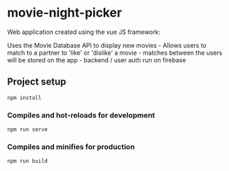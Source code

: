 # movie-night-picker

Web application created using the vue JS framework:

Uses the Movie Database API to display new movies - Allows users to match to a partner to 'like' or 'dislike' a  movie - matches between the users will be stored on the app - backend / user auth run on firebase 


## Project setup
```
npm install
```

### Compiles and hot-reloads for development
```
npm run serve
```

### Compiles and minifies for production
```
npm run build
```


